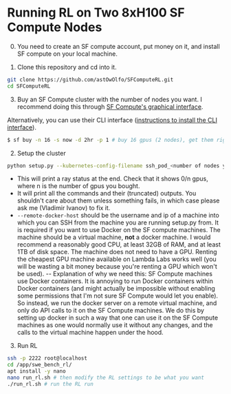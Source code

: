 # Running RL on Two 8xH100 SF Compute Nodes

0. You need to create an SF compute account, put money on it, and install SF compute on your local machine.

1. Clone this repository and cd into it.
```bash
git clone https://github.com/astOwOlfo/SFComputeRL.git
cd SFComputeRL
```

3. Buy an SF Compute cluster with the number of nodes you want.
I recommend doing this through [SF Compute's graphical interface](https://sfcompute.com/buy).

Alternatively, you can use their CLI interface ([instructions to install the CLI interface](https://sfcompute.com/dashboard)).
```bash
$ sf buy -n 16 -s now -d 2hr -p 1 # buy 16 gpus (2 nodes), get them right now (you can also schedule when you would like to have them), for 2 hours (this will be rounded up to make the contract end on a time which's minutes are :00)
```

2. Setup the cluster
```bash
python setup.py --kubernetes-config-filename ssh_pod_<number of nodes you want>_nodes.yaml [--remote-docker-host <username@ip_address>] --weights-and-biases-api-key <token>
```
- This will print a ray status at the end. Check that it shows 0/n gpus, where n is the number of gpus you bought.
- It will print all the commands and their (truncated) outputs. You shouldn't care about them unless something fails, in which case please ask me (Vladimir Ivanov) to fix it.
- `--remote-docker-host` should be the username and ip of a machine into which you can SSH from the machine you are running setup.py from. It is required if you want to use Docker on the SF compute machines. The machine should be a virtual machine, **not** a docker machine. I would recommend a reasonably good CPU, at least 32GB of RAM, and at least 1TB of disk space. The machine does not need to have a GPU. Renting the cheapest GPU machine available on Lambda Labs works well (you will be wasting a bit money because you're renting a GPU which won't be used).
-- Explanation of why we need this: SF Compute machines use Docker containers. It is annoying to run Docker containers within Docker containers (and might actually be impossible without enabling some permissions that I'm not sure SF Compute would let you enable). So instead, we run the docker server on a remote virtual machine, and only do API calls to it on the SF Compute machines. We do this by setting up docker in such a way that one can use it on the SF Compute machines as one would normally use it without any changes, and the calls to the virtual machine happen under the hood.

3. Run RL
```bash
ssh -p 2222 root@localhost
cd /app/swe_bench_rl/
apt install -y nano
nano run_rl.sh # then modify the RL settings to be what you want
./run_rl.sh # run the RL run
```

